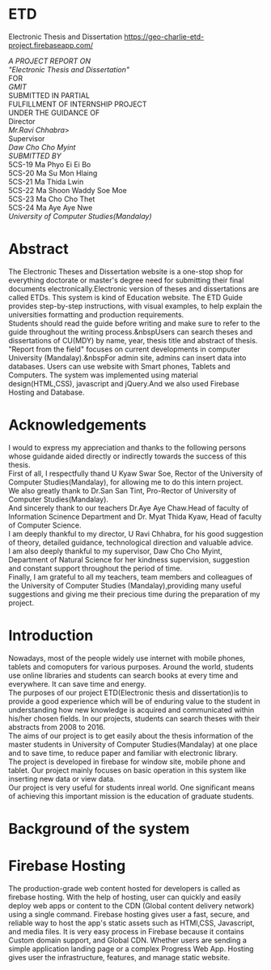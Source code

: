 # ETD
Electronic Thesis and Dissertation https://geo-charlie-etd-project.firebaseapp.com/

*A PROJECT REPORT ON*</br>
*"Electronic Thesis and Dissertation"*</br>
FOR</br>
*GMIT*</br>
SUBMITTED IN PARTIAL</br>
FULFILLMENT OF INTERNSHIP PROJECT</br>
UNDER THE GUIDANCE OF</br> 
Director</br>
*Mr.Ravi Chhabra*></br>
Supervisor</br>
*Daw Cho Cho Myint*</br>
*SUBMITTED BY*</br>
5CS-19 Ma Phyo Ei Ei Bo</br> 
5CS-20 Ma Su Mon Hlaing</br>
5CS-21 Ma Thida Lwin</br>
5CS-22 Ma Shoon Waddy Soe Moe</br>
5CS-23 Ma Cho Cho Thet</br>
5CS-24 Ma Aye Aye Nwe</br>
*University of Computer Studies(Mandalay)*

# Abstract <br/>
The Electronic Theses and Dissertation website is a one-stop shop for everything doctorate or master's degree need for submitting their final documents electronically.Electronic version of theses and dissertations are called ETDs. This system is kind of Education website. The ETD Guide provides step-by-step instructions, with visual examples, to help explain the universities formatting and production requirements. </br>
Students should read the guide before writing and make sure to refer to the guide throughout the writing process.&nbspUsers can search theses and dissertations of CU(MDY) by name, year, thesis title and abstract of thesis. </br>
"Report from the field" focuses on current developments in computer University (Mandalay).&nbspFor admin site, admins can insert data into databases. Users can use website with Smart phones, Tablets and Computers. The system was implemented using material design(HTML,CSS), javascript and jQuery.And we also used Firebase Hosting and Database.

# Acknowledgements </br>
I would to express my appreciation and thanks to the following persons whose guidande aided directly or indirectly towards the success of this thesis. </br>
First of all, I respectfully thand U Kyaw Swar Soe, Rector of the University of Computer Studies(Mandalay), for allowing me to do this intern project. </br>
We also greatly thank to Dr.San San Tint, Pro-Rector of University of Computer Studies(Mandalay).</br>
And sincerely thank to our teachers Dr.Aye Aye Chaw.Head of faculty of Information Scinence Department and Dr. Myat Thida Kyaw, Head of faculty of Computer Science. </br>
I am deeply thankful to my director, U Ravi Chhabra, for his good suggestion of theory, detailed guidance, technological direction and valuable advice. </br>
I am also deeply thankful to my supervisor, Daw Cho Cho Myint, Department of Natural Science for her kindness supervision, suggestion and constant support throughout the period of time. </br>
Finally, I am grateful to all my teachers, team members and colleagues of the University of Computer Studies (Mandalay),providing many useful suggestions and giving me their precious time during the preparation of my project.

# Introduction <br/>
  Nowadays, most of the people widely use internet with mobile phones, tablets and comoputers for various purposes. Around the world, students use online libraries and students can search books at every time and everywhere. It can save time and energy. <br />
  The purposes of our project ETD(Electronic thesis and dissertation)is to provide a good experience which will be of enduring value to the student in understanding how new knowledge is acquired and communicated within his/her chosen fields. In our projects, students can search theses with their abstracts from 2008 to 2016. <br />
  The aims of our project is to get easily about the thesis information of the master students in University of Computer Studies(Mandalay) at one place and to save time, to reduce paper and familiar with electronic library.<br />
 The project is developed in firebase for window site, mobile phone and tablet. Our project mainly focuses on basic operation in this system like inserting new data or view data. </br>
 Our project is very useful for students inreal world. One significant means of achieving this important mission is the education of graduate students.
 
 # Background of the system </br>
# Firebase Hosting </br>
 The production-grade web content hosted for developers is called as firebase hosting. With the help of hosting, user can quickly and easily deploy web apps or content to the CDN (Global content delivery network) using a single command. Firebase hosting gives user a fast, secure, and reliable way to host the app's static assets such as HTMl,CSS, Javascript, and media files. It is very easy process in Firebase because it contains Custom domain support, and Global CDN. Whether users are sending a simple application landing page or a complex Progress Web App. Hosting gives user the infrastructure, features, and manage static website.




















